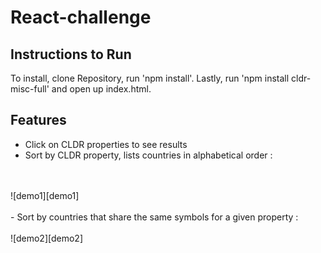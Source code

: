 # React-challenge

## Instructions to Run

To install, clone Repository, run 'npm install'. Lastly, run 'npm install cldr-misc-full' and open up index.html.

## Features

- Click on CLDR properties to see results
- Sort by CLDR property, lists countries in alphabetical order :
<br>
<br>
![demo1][demo1]
<br>
<br>
- Sort by countries that share the same symbols for a given property :
<br>
<br>
![demo2][demo2]



[demo1]: ./images/demo.png "Demo 1 of the page"
[demo2]: ./images/demo2.png "Demo 2 of the page"
